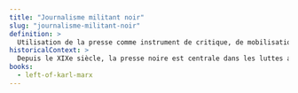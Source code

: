 ```yaml
---
title: "Journalisme militant noir"
slug: "journalisme-militant-noir"
definition: >
  Utilisation de la presse comme instrument de critique, de mobilisation et d’organisation politique noire. Pour Jones, il s’agit d’un acte politique.
historicalContext: >
  Depuis le XIXe siècle, la presse noire est centrale dans les luttes anticoloniales. Jones y ajoute une lecture de genre et de classe.
books:
  - left-of-karl-marx
---
```

